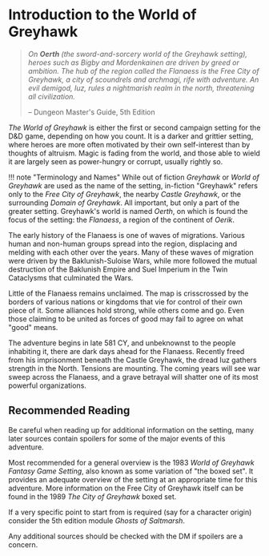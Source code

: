 # Introduction to the World of Greyhawk

> *On **Oerth** (the sword-and-sorcery world of the Greyhawk setting), heroes such as Bigby and Mordenkainen are driven by greed or ambition. The hub of the region called the Flanaess is the Free City of Greyhawk, a city of scoundrels and archmagi, rife with adventure. An evil demigod, Iuz, rules a nightmarish realm in the north, threatening all civilization.*  
> 
> – Dungeon Master's Guide, 5th Edition  

*The World of Greyhawk* is either the first or second campaign setting for the D&D game, depending on how you count. It is a darker and grittier setting, where heroes are more often motivated by their own self-interest than by thoughts of altruism. Magic is fading from the world, and those able to wield it are largely seen as power-hungry or corrupt, usually rightly so.  

!!! note "Terminology and Names"
    While out of fiction *Greyhawk* or *World of Greyhawk* are used as the name of the setting, in-fiction "Greyhawk" refers only to the *Free City of Greyhawk*, the nearby *Castle Greyhawk*, or the surrounding *Domain of Greyhawk*. All important, but only a part of the greater setting. Greyhawk's world is named *Oerth*, on which is found the focus of the setting: the *Flanaess*, a region of the continent of *Oerik*.

The early history of the Flanaess is one of waves of migrations. Various human and non-human groups spread into the region, displacing and melding with each other over the years. Many of these waves of migration were driven by the Baklunish-Suloise Wars, while more followed the mutual destruction of the Baklunish Empire and Suel Imperium in the Twin Cataclysms that culminated the Wars.  

Little of the Flanaess remains unclaimed. The map is crisscrossed by the borders of various nations or kingdoms that vie for control of their own piece of it. Some alliances hold strong, while others come and go. Even those claiming to be united as forces of good may fail to agree on what "good" means. 

The adventure begins in late 581 CY, and unbeknownst to the people inhabiting it, there are dark days ahead for the Flanaess. Recently freed from his imprisonment beneath the Castle Greyhawk, the dread Iuz gathers strength in the North. Tensions are mounting. The coming years will see war sweep across the Flanaess, and a grave betrayal will shatter one of its most powerful organizations.  

## Recommended Reading

Be careful when reading up for additional information on the setting, many later sources contain spoilers for some of the major events of this adventure.  

Most recommended for a general overview is the 1983 *World of Greyhawk Fantasy Game Setting*, also known as some variation of "the boxed set". It provides an adequate overview of the setting at an appropriate time for this adventure. More information on the Free City of Greyhawk itself can be found in the 1989 *The City of Greyhawk* boxed set.  

If a very specific point to start from is required (say for a character origin) consider the 5th edition module *Ghosts of Saltmarsh*.  

Any additional sources should be checked with the DM if spoilers are a concern.  
